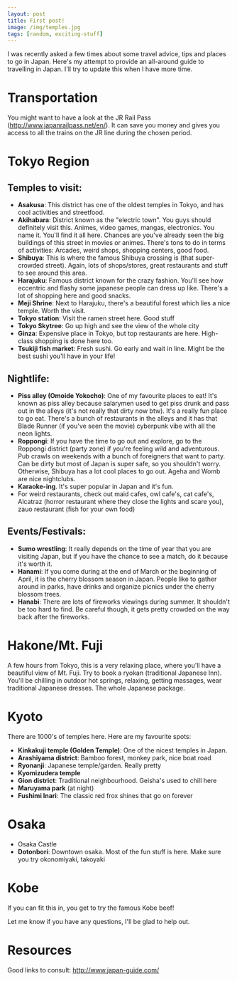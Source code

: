 ```yaml
---
layout: post
title: First post!
image: /img/temples.jpg
tags: [random, exciting-stuff]
---
```


I was recently asked a few times about some travel advice, tips and places to go in Japan. Here's my attempt to provide an all-around guide to travelling in Japan. I'll try to update this when I have more time.

# Transportation

You might want to have a look at the JR Rail Pass (http://www.japanrailpass.net/en/). It can save you money and gives you access to all the trains on the JR line during the chosen period.

# Tokyo Region

## Temples to visit:
- **Asakusa**: This district has one of the oldest temples in Tokyo, and has cool activities and streetfood.
- **Akihabara**: District known as the "electric town". You guys should definitely visit this. Animes, video games, mangas, electronics. You name it. You'll find it all here. Chances are you've already seen the big buildings of this street in movies or animes. There's tons to do in terms of activities: Arcades, weird shops, shopping centers, good food.
- **Shibuya**: This is where the famous Shibuya crossing is (that super-crowded street). Again, lots of shops/stores, great restaurants and stuff to see around this area.
- **Harajuku**: Famous district known for the crazy fashion. You'll see how eccentric and flashy some japanese people can dress up like. There's a lot of shopping here and good snacks.
- **Meji Shrine**: Next to Harajuku, there's a beautiful forest which lies a nice temple. Worth the visit.
- **Tokyo station**: Visit the ramen street here. Good stuff
- **Tokyo Skytree**: Go up high and see the view of the whole city
- **Ginza**: Expensive place in Tokyo, but top restaurants are here. High-class shopping is done here too.
- **Tsukiji fish market**: Fresh sushi. Go early and wait in line. Might be the best sushi you'll have in your life!

## Nightlife:
- **Piss alley (Omoide Yokocho)**: One of my favourite places to eat! It's known as piss alley because salarymen used to get piss drunk and pass out in the alleys (it's not really that dirty now btw). It's a really fun place to go eat. There's a bunch of restaurants in the alleys and it has that Blade Runner (if you've seen the movie) cyberpunk vibe with all the neon lights.
- **Roppongi**: If you have the time to go out and explore, go to the Roppongi district (party zone) if you're feeling wild and adventurous. Pub crawls on weekends with a bunch of foreigners that want to party. Can be dirty but most of Japan is super safe, so you shouldn't worry. Otherwise, Shibuya has a lot cool places to go out. Ageha and Womb are nice nightclubs.
- **Karaoke-ing**. It's super popular in Japan and it's fun.
- For weird restaurants, check out maid cafes, owl cafe's, cat cafe's, Alcatraz (horror restaurant where they close the lights and scare you), zauo restaurant (fish for your own food)

## Events/Festivals:
- **Sumo wrestling**: It really depends on the time of year that you are visiting Japan, but if you have the chance to see a match, do it because it's worth it.
- **Hanami**: If you come during at the end of March or the beginning of April, it is the cherry blossom season in Japan. People like to gather around in parks, have drinks and organize picnics under the cherry blossom trees.
- **Hanabi**: There are lots of fireworks viewings during summer. It shouldn't be too hard to find. Be careful though, it gets pretty crowded on the way back after the fireworks.

# Hakone/Mt. Fuji
A few hours from Tokyo, this is a very relaxing place, where you'll have a beautiful view of Mt. Fuji. Try to book a ryokan (traditional Japanese Inn). You'll be chilling in outdoor hot springs, relaxing, getting massages, wear traditional Japanese dresses. The whole Japanese package.

# Kyoto
There are 1000's of temples here. Here are my favourite spots:

- **Kinkakuji temple (Golden Temple)**: One of the nicest temples in Japan.
- **Arashiyama district**: Bamboo forest, monkey park, nice boat road
- **Ryonanji**: Japanese temple/garden. Really pretty
- **Kyomizudera temple**
- **Gion district**: Traditional neighbourhood. Geisha's used to chill here
- **Maruyama park** (at night)
- **Fushimi Inari**: The classic red frox shines that go on forever

# Osaka
- Osaka Castle
- **Dotonbori**: Downtown osaka. Most of the fun stuff is here. Make sure you try okonomiyaki, takoyaki

# Kobe
If you can fit this in, you get to try the famous Kobe beef!

Let me know if you have any questions, I'll be glad to help out.

# Resources
Good links to consult:
http://www.japan-guide.com/
